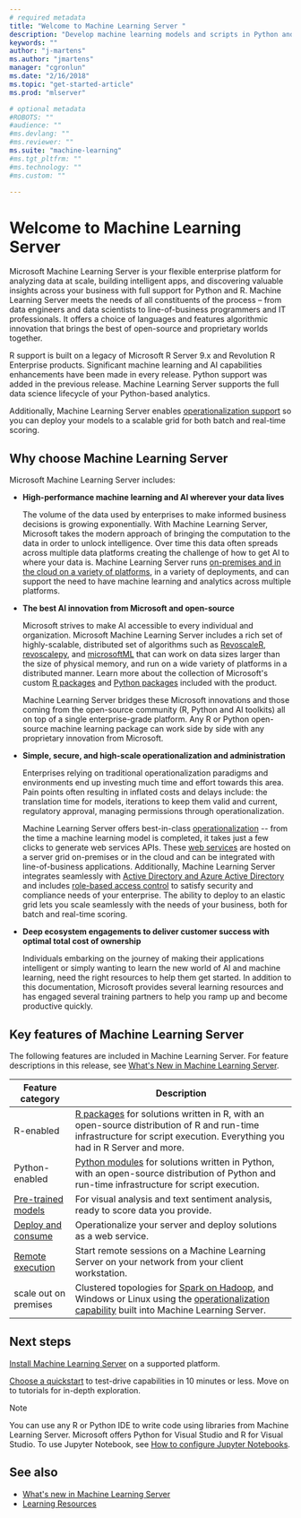 ```yaml
---
# required metadata
title: "Welcome to Machine Learning Server "
description: "Develop machine learning models and scripts in Python and R for on-prem deployment behind the firewall. Microsoft R Server and Python packages and interpreters are included."
keywords: ""
author: "j-martens"
ms.author: "jmartens"
manager: "cgronlun"
ms.date: "2/16/2018"
ms.topic: "get-started-article"
ms.prod: "mlserver"

# optional metadata
#ROBOTS: ""
#audience: ""
#ms.devlang: ""
#ms.reviewer: ""
ms.suite: "machine-learning"
#ms.tgt_pltfrm: ""
#ms.technology: ""
#ms.custom: ""

---
```


# Welcome to Machine Learning Server

Microsoft Machine Learning Server is your flexible enterprise platform for analyzing data at scale, building intelligent apps, and discovering valuable insights across your business with full support for Python and R. Machine Learning Server meets the needs of all constituents of the process – from data engineers and data scientists to line-of-business programmers and IT professionals. It offers a choice of languages and features algorithmic innovation that brings the best of open-source and proprietary worlds together. 

R support is built on a legacy of Microsoft R Server 9.x and Revolution R Enterprise products. Significant machine learning and AI capabilities enhancements have been made in every release. Python support was added in the previous release. Machine Learning Server supports the full data science lifecycle of your Python-based analytics. 

Additionally, Machine Learning Server enables [operationalization support](what-is-operationalization.md) so you can deploy your models to a scalable grid for both batch and real-time scoring.


## Why choose Machine Learning Server

Microsoft Machine Learning Server includes:

+ **High-performance machine learning and AI wherever your data lives**

  The volume of the data used by enterprises to make informed business decisions is growing exponentially. With Machine Learning Server, Microsoft takes the modern approach of bringing the computation to the data in order to unlock intelligence. Over time this data often spreads across multiple data platforms creating the challenge of how to get AI to where your data is. Machine Learning Server runs [on-premises and in the cloud on a variety of platforms](install/r-server-install-supported-platforms.md), in a variety of deployments, and can support the need to have machine learning and analytics across multiple platforms.

+ **The best AI innovation from Microsoft and open-source**

  Microsoft strives to make AI accessible to every individual and organization. Microsoft Machine Learning Server includes a rich set of highly-scalable, distributed set of algorithms such as [RevoscaleR](r-reference/revoscaler/revoscaler.md), [revoscalepy](python-reference/revoscalepy/revoscalepy-package.md), and [microsoftML](python-reference/microsoftml/microsoftml-package.md) that can work on data sizes larger than the size of physical memory, and run on a wide variety of platforms in a distributed manner. Learn more about the collection of Microsoft's custom [R packages](r-reference/introducing-r-server-r-package-reference.md) and [Python packages](python-reference/introducing-python-package-reference.md) included with the product.
  
  Machine Learning Server bridges these Microsoft innovations and those coming from the open-source community (R, Python and AI toolkits) all on top of a single enterprise-grade platform. Any R or Python open-source machine learning package can work side by side with any proprietary innovation from Microsoft. 

+ **Simple, secure, and high-scale operationalization and administration**

  Enterprises relying on traditional operationalization paradigms and environments end up investing much time and effort towards this area. Pain points often resulting in inflated costs and delays include: the translation time for models, iterations to keep them valid and current, regulatory approval, managing permissions through operationalization.

  Machine Learning Server offers best-in-class [operationalization](what-is-operationalization.md) -- from the time a machine learning model is completed, it takes just a few clicks to generate web services APIs. These [web services](operationalize/concept-what-are-web-services.md) are hosted on a server grid on-premises or in the cloud and can be integrated with line-of-business applications. Additionally, Machine Learning Server integrates seamlessly with [Active Directory and Azure Active Directory](operationalize/configure-authentication.md) and includes [role-based access control](operationalize/configure-roles.md) to satisfy security and compliance needs of your enterprise. The ability to deploy to an elastic grid lets you scale seamlessly with the needs of your business, both for batch and real-time scoring.

+ **Deep ecosystem engagements to deliver customer success with optimal total cost of ownership**

  Individuals embarking on the journey of making their applications intelligent or simply wanting to learn the new world of AI and machine learning, need the right resources to help them get started. In addition to this documentation, Microsoft provides several learning resources and has engaged several training partners to help you ramp up and become productive quickly.


## Key features of Machine Learning Server

The following features are included in Machine Learning Server. For feature descriptions in this release, see [What's New in Machine Learning Server](whats-new-in-machine-learning-server.md).

| Feature category | Description |
|------------------|-------------|
| R-enabled | [R packages](r-reference/introducing-r-server-r-package-reference.md) for solutions written in R, with an open-source distribution of R and run-time infrastructure for script execution. Everything you had in R Server and more. |
| Python-enabled | [Python modules](python-reference/introducing-python-package-reference.md) for solutions written in Python,  with an open-source distribution of Python and run-time infrastructure for script execution.  
| [Pre-trained models](install/microsoftml-install-pretrained-models.md) | For visual analysis and text sentiment analysis, ready to score data you provide. |
| [Deploy and consume](what-is-operationalization.md) | Operationalize your server and deploy solutions as a web service. |
| [Remote execution](r/how-to-execute-code-remotely.md) | Start remote sessions on a Machine Learning Server on your network from your client workstation. |
| scale out on premises | Clustered topologies for [Spark on Hadoop](install/machine-learning-server-hadoop-install.md), and Windows or Linux using the [operationalization capability](operationalize/configure-start-for-administrators.md) built into Machine Learning Server. |



## Next steps

[Install Machine Learning Server](install/machine-learning-server-install.md) on a supported platform. 

[Choose a quickstart](index.yml) to test-drive capabilities in 10 minutes or less. Move on to tutorials for in-depth exploration.

> [!Note]
> You can use any R or Python IDE to write code using libraries from Machine Learning Server. Microsoft offers Python for Visual Studio and R for Visual Studio. To use Jupyter Notebook, see [How to configure Jupyter Notebooks](python/how-to-revoscalepy-jupyter-nb-config.md).

## See also

+ [What's new in Machine Learning Server](whats-new-in-machine-learning-server.md)
+ [Learning Resources](resources-more.md)
